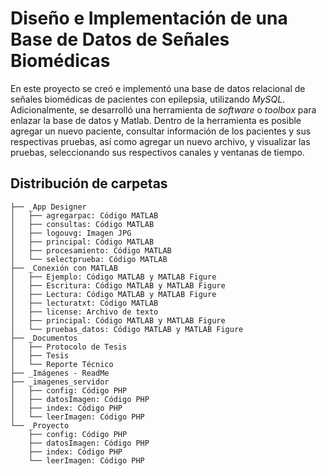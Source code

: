 # Diseño e Implementación de una Base de Datos de Señales Biomédicas

En este proyecto se creó e implementó una base de datos relacional de señales biomédicas de pacientes con epilepsia, utilizando *MySQL*. Adicionalmente, se desarrolló una herramienta de *software* o *toolbox* para enlazar la base de datos y Matlab. Dentro de la herramienta es posible agregar un nuevo paciente, consultar información de los pacientes y sus respectivas pruebas, así como agregar un nuevo archivo, y visualizar las pruebas, seleccionando sus respectivos canales y ventanas de tiempo.

## Distribución de carpetas
```
├── _App Designer
│   ├── agregarpac: Código MATLAB 
│   ├── consultas: Código MATLAB 
│   ├── logouvg: Imagen JPG
│   ├── principal: Código MATLAB 
│   ├── procesamiento: Código MATLAB 
│   └── selectprueba: Código MATLAB 
├── _Conexión con MATLAB
│   ├── Ejemplo: Código MATLAB y MATLAB Figure
│   ├── Escritura: Código MATLAB y MATLAB Figure
│   ├── Lectura: Código MATLAB y MATLAB Figure
│   ├── lecturatxt: Código MATLAB 
│   ├── license: Archivo de texto
│   ├── principal: Código MATLAB y MATLAB Figure
│   └── pruebas_datos: Código MATLAB y MATLAB Figure
├── _Documentos
│   ├── Protocolo de Tesis
│   ├── Tesis
│   └── Reporte Técnico
├── _Imágenes - ReadMe
├── _imagenes_servidor
│   ├── config: Código PHP
│   ├── datosImagen: Código PHP 
│   ├── index: Código PHP 
│   └── leerImagen: Código PHP
└── _Proyecto
    ├── config: Código PHP
    ├── datosImagen: Código PHP 
    ├── index: Código PHP 
    └── leerImagen: Código PHP
```

